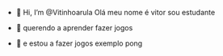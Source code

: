 - 👋 Hi, I’m @Vitinhoarula
Olá meu nome é vitor sou estudante 

- 👀 querendo a aprender fazer jogos
- 🌱 e estou a fazer jogos exemplo pong


<!---
Vitinhoarula/Vitinhoarula is a ✨ special ✨ repository because its `README.md` (this file) appears on your GitHub profile.
You can click the Preview link to take a look at your changes.
--->
